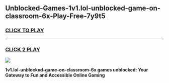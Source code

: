 
## Unblocked-Games-1v1.lol-unblocked-game-on-classroom-6x-Play-Free-7y9t5
<h3>
<a href="https://premium76.site?title=1v1.lol-unblocked-game-on-classroom-6x&ref=10A">CLICK TO PLAY</a></h3>
<hr>

<h3>
<a href="https://premium76.site?title=1v1.lol-unblocked-game-on-classroom-6x&ref=10A">CLICK 2 PLAY</a>
  
</h3>

<a href="https://premium76.site?title=1v1.lol-unblocked-game-on-classroom-6x&ref=10A"><img src="https://clearcache.store/games.png"></a>


**1v1.lol-unblocked-game-on-classroom-6x games unblocked: Your Gateway to Fun and Accessible Online Gaming**

